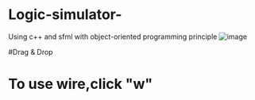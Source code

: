 # Logic-simulator-
Using c++ and sfml with object-oriented programming principle
![image](https://user-images.githubusercontent.com/63494351/176747714-3e3598da-69ef-454c-8da4-5db6082b2946.png)


#Drag & Drop

# To use wire,click "w"

